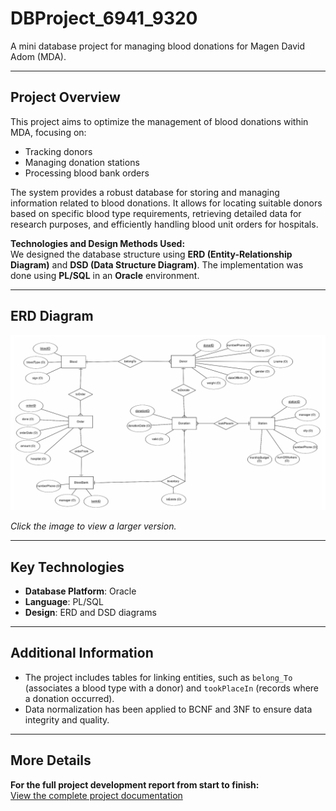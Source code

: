 # DBProject_6941_9320
A mini database project for managing blood donations for Magen David Adom (MDA).

---

## Project Overview
This project aims to optimize the management of blood donations within MDA, focusing on:
- Tracking donors
- Managing donation stations
- Processing blood bank orders

The system provides a robust database for storing and managing information related to blood donations.
 It allows for locating suitable donors based on specific blood type requirements, retrieving detailed data for research purposes,
 and efficiently handling blood unit orders for hospitals.

**Technologies and Design Methods Used:**  
We designed the database structure using **ERD (Entity-Relationship Diagram)** and **DSD (Data Structure Diagram)**.
The implementation was done using **PL/SQL** in an **Oracle** environment.


---

## ERD Diagram
![ERD Diagram](https://github.com/moskovic20/DBProject_6941_9320/blob/main/DBProject_6941_9320/%D7%AA%D7%9E%D7%95%D7%A0%D7%95%D7%AA/ERD.png)

*Click the image to view a larger version.*

---

## Key Technologies
- **Database Platform**: Oracle
- **Language**: PL/SQL
- **Design**: ERD and DSD diagrams

---

## Additional Information
- The project includes tables for linking entities, such as `belong_To` (associates a blood type with a donor) and `tookPlaceIn` (records where a donation occurred).
- Data normalization has been applied to BCNF and 3NF to ensure data integrity and quality.

---

## More Details
**For the full project development report from start to finish:**  
[View the complete project documentation](https://github.com/moskovic20/DBProject_6941_9320/blob/main/DBProject_6941_9320/%D7%A9%D7%9C%D7%91%20%D7%93/%D7%93%D7%95%D7%97%20%D7%94%D7%A4%D7%A8%D7%95%D7%99%D7%A7%D7%98%20%D7%A9%D7%9C%D7%91%20%D7%93.pdf)
